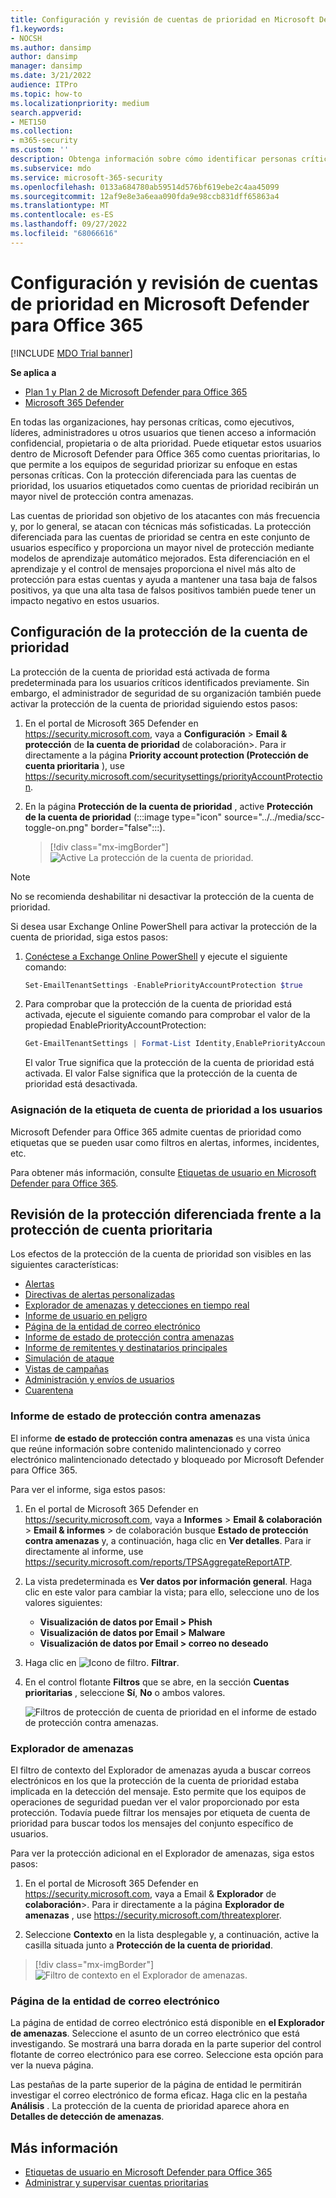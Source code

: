 ```yaml
---
title: Configuración y revisión de cuentas de prioridad en Microsoft Defender para Office 365
f1.keywords:
- NOCSH
ms.author: dansimp
author: dansimp
manager: dansimp
ms.date: 3/21/2022
audience: ITPro
ms.topic: how-to
ms.localizationpriority: medium
search.appverid:
- MET150
ms.collection:
- m365-security
ms.custom: ''
description: Obtenga información sobre cómo identificar personas críticas en una organización y agregar la etiqueta de cuenta de prioridad para proporcionarles protección adicional.
ms.subservice: mdo
ms.service: microsoft-365-security
ms.openlocfilehash: 0133a684780ab59514d576bf619ebe2c4aa45099
ms.sourcegitcommit: 12af9e8e3a6eaa090fda9e98ccb831dff65863a4
ms.translationtype: MT
ms.contentlocale: es-ES
ms.lasthandoff: 09/27/2022
ms.locfileid: "68066616"
---
```

# <a name="configure-and-review-priority-accounts-in-microsoft-defender-for-office-365"></a>Configuración y revisión de cuentas de prioridad en Microsoft Defender para Office 365

[!INCLUDE [MDO Trial banner](../includes/mdo-trial-banner.md)]

**Se aplica a**
- [Plan 1 y Plan 2 de Microsoft Defender para Office 365](defender-for-office-365.md)
- [Microsoft 365 Defender](../defender/microsoft-365-defender.md)

En todas las organizaciones, hay personas críticas, como ejecutivos, líderes, administradores u otros usuarios que tienen acceso a información confidencial, propietaria o de alta prioridad. Puede etiquetar estos usuarios dentro de Microsoft Defender para Office 365 como cuentas prioritarias, lo que permite a los equipos de seguridad priorizar su enfoque en estas personas críticas. Con la protección diferenciada para las cuentas de prioridad, los usuarios etiquetados como cuentas de prioridad recibirán un mayor nivel de protección contra amenazas.

Las cuentas de prioridad son objetivo de los atacantes con más frecuencia y, por lo general, se atacan con técnicas más sofisticadas. La protección diferenciada para las cuentas de prioridad se centra en este conjunto de usuarios específico y proporciona un mayor nivel de protección mediante modelos de aprendizaje automático mejorados. Esta diferenciación en el aprendizaje y el control de mensajes proporciona el nivel más alto de protección para estas cuentas y ayuda a mantener una tasa baja de falsos positivos, ya que una alta tasa de falsos positivos también puede tener un impacto negativo en estos usuarios.

## <a name="configure-priority-account-protection"></a>Configuración de la protección de la cuenta de prioridad

La protección de la cuenta de prioridad está activada de forma predeterminada para los usuarios críticos identificados previamente. Sin embargo, el administrador de seguridad de su organización también puede activar la protección de la cuenta de prioridad siguiendo estos pasos:

1. En el portal de Microsoft 365 Defender en <https://security.microsoft.com>, vaya a **Configuración** \> **Email & protección** de **la cuenta de prioridad** de colaboración\>. Para ir directamente a la página **Priority account protection (Protección de cuenta prioritaria** ), use <https://security.microsoft.com/securitysettings/priorityAccountProtection>.

2. En la página **Protección de la cuenta de prioridad** , active **Protección de la cuenta de prioridad** (:::image type="icon" source="../../media/scc-toggle-on.png" border="false":::).

    > [!div class="mx-imgBorder"]
    > ![Active La protección de la cuenta de prioridad.](../../media/mdo-priority-account-protection.png)

> [!NOTE]
> No se recomienda deshabilitar ni desactivar la protección de la cuenta de prioridad.

Si desea usar Exchange Online PowerShell para activar la protección de la cuenta de prioridad, siga estos pasos:

1. [Conéctese a Exchange Online PowerShell](/powershell/exchange/connect-to-exchange-online-powershell) y ejecute el siguiente comando:

   ```powershell
   Set-EmailTenantSettings -EnablePriorityAccountProtection $true
   ```

2. Para comprobar que la protección de la cuenta de prioridad está activada, ejecute el siguiente comando para comprobar el valor de la propiedad EnablePriorityAccountProtection:

   ```powershell
   Get-EmailTenantSettings | Format-List Identity,EnablePriorityAccountProtection
   ```

   El valor True significa que la protección de la cuenta de prioridad está activada. El valor False significa que la protección de la cuenta de prioridad está desactivada.

### <a name="assign-the-priority-account-tag-to-users"></a>Asignación de la etiqueta de cuenta de prioridad a los usuarios

Microsoft Defender para Office 365 admite cuentas de prioridad como etiquetas que se pueden usar como filtros en alertas, informes, incidentes, etc.

Para obtener más información, consulte [Etiquetas de usuario en Microsoft Defender para Office 365](user-tags.md).

## <a name="review-differentiated-protection-from-priority-account-protection"></a>Revisión de la protección diferenciada frente a la protección de cuenta prioritaria

Los efectos de la protección de la cuenta de prioridad son visibles en las siguientes características:

- [Alertas](alerts.md)
- [Directivas de alertas personalizadas](../../compliance/alert-policies.md#view-alerts)
- [Explorador de amenazas y detecciones en tiempo real](threat-explorer.md)
- [Informe de usuario en peligro](view-email-security-reports.md#compromised-users-report)
- [Página de la entidad de correo electrónico](mdo-email-entity-page.md#other-innovations)
- [Informe de estado de protección contra amenazas](view-email-security-reports.md#threat-protection-status-report)
- [Informe de remitentes y destinatarios principales](view-email-security-reports.md#top-senders-and-recipients-report)
- [Simulación de ataque](attack-simulation-training.md#target-users)
- [Vistas de campañas](campaigns.md)
- [Administración y envíos de usuarios](admin-submission.md)
- [Cuarentena](quarantine.md)

### <a name="threat-protection-status-report"></a>Informe de estado de protección contra amenazas

El informe **de estado de protección contra amenazas** es una vista única que reúne información sobre contenido malintencionado y correo electrónico malintencionado detectado y bloqueado por Microsoft Defender para Office 365.

Para ver el informe, siga estos pasos:

1. En el portal de Microsoft 365 Defender en <https://security.microsoft.com>, vaya a **Informes** \> **Email & colaboración** \> **Email & informes** \> de colaboración busque **Estado de protección contra amenazas** y, a continuación, haga clic en **Ver detalles**. Para ir directamente al informe, use <https://security.microsoft.com/reports/TPSAggregateReportATP>.

2. La vista predeterminada es **Ver datos por información general**. Haga clic en este valor para cambiar la vista; para ello, seleccione uno de los valores siguientes:
   - **Visualización de datos por Email \> Phish**
   - **Visualización de datos por Email \> Malware**
   - **Visualización de datos por Email \> correo no deseado**

3. Haga clic en ![Icono de filtro.](../../media/m365-cc-sc-filter-icon.png) **Filtrar**.

4. En el control flotante **Filtros** que se abre, en la sección **Cuentas prioritarias** , seleccione **Sí**, **No** o ambos valores.

   ![Filtros de protección de cuenta de prioridad en el informe de estado de protección contra amenazas.](../../media/priority-account-protection-tps-report.png)

### <a name="threat-explorer"></a>Explorador de amenazas

El filtro de contexto del Explorador de amenazas ayuda a buscar correos electrónicos en los que la protección de la cuenta de prioridad estaba implicada en la detección del mensaje. Esto permite que los equipos de operaciones de seguridad puedan ver el valor proporcionado por esta protección. Todavía puede filtrar los mensajes por etiqueta de cuenta de prioridad para buscar todos los mensajes del conjunto específico de usuarios.

Para ver la protección adicional en el Explorador de amenazas, siga estos pasos:

1. En el portal de Microsoft 365 Defender en <https://security.microsoft.com>, vaya a Email & **Explorador** de **colaboración**\>. Para ir directamente a la página **Explorador de amenazas** , use <https://security.microsoft.com/threatexplorer>.

2. Seleccione **Contexto** en la lista desplegable y, a continuación, active la casilla situada junto a **Protección de la cuenta de prioridad**.

> [!div class="mx-imgBorder"]
> ![Filtro de contexto en el Explorador de amenazas.](../../media/threat-explorer-context-filter.png)

### <a name="email-entity-page"></a>Página de la entidad de correo electrónico

La página de entidad de correo electrónico está disponible en **el Explorador de amenazas**. Seleccione el asunto de un correo electrónico que está investigando. Se mostrará una barra dorada en la parte superior del control flotante de correo electrónico para ese correo. Seleccione esta opción para ver la nueva página.

Las pestañas de la parte superior de la página de entidad le permitirán investigar el correo electrónico de forma eficaz. Haga clic en la pestaña **Análisis** . La protección de la cuenta de prioridad aparece ahora en **Detalles de detección de amenazas**.

## <a name="more-information"></a>Más información

- [Etiquetas de usuario en Microsoft Defender para Office 365](user-tags.md)
- [Administrar y supervisar cuentas prioritarias](../../admin/setup/priority-accounts.md)
